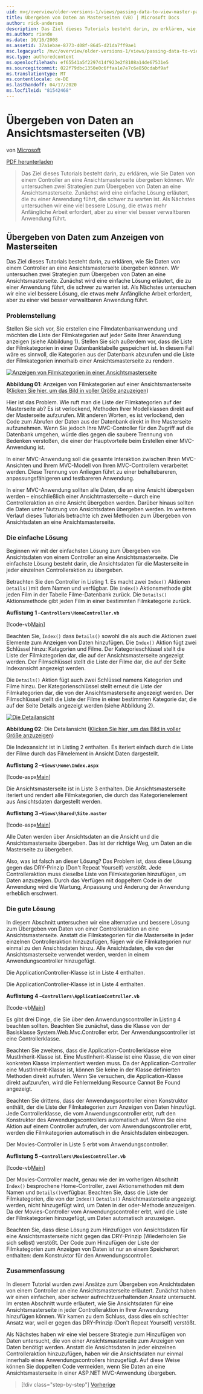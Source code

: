 ```yaml
---
uid: mvc/overview/older-versions-1/views/passing-data-to-view-master-pages-vb
title: Übergeben von Daten an Masterseiten (VB) | Microsoft Docs
author: rick-anderson
description: Das Ziel dieses Tutorials besteht darin, zu erklären, wie Sie Daten von einem Controller an eine Ansichtsmasterseite übergeben können. Wir untersuchen zwei Strategien für die Weitergabe von Daten an eine Ansicht m...
ms.author: riande
ms.date: 10/16/2008
ms.assetid: 37a1ebae-8773-408f-8645-d21da7ff9ae1
msc.legacyurl: /mvc/overview/older-versions-1/views/passing-data-to-view-master-pages-vb
msc.type: authoredcontent
ms.openlocfilehash: ef65541a5f2297414f923e2f8108a14de67531e5
ms.sourcegitcommit: 022f79dbc1350e0c6ffaa1e7e7c6e850cdabf9af
ms.translationtype: MT
ms.contentlocale: de-DE
ms.lasthandoff: 04/17/2020
ms.locfileid: "81542468"
---
```

# <a name="passing-data-to-view-master-pages-vb"></a>Übergeben von Daten an Ansichtsmasterseiten (VB)

von [Microsoft](https://github.com/microsoft)

[PDF herunterladen](https://download.microsoft.com/download/e/f/3/ef3f2ff6-7424-48f7-bdaa-180ef64c3490/ASPNET_MVC_Tutorial_13_VB.pdf)

> Das Ziel dieses Tutorials besteht darin, zu erklären, wie Sie Daten von einem Controller an eine Ansichtsmasterseite übergeben können. Wir untersuchen zwei Strategien zum Übergeben von Daten an eine Ansichtsmasterseite. Zunächst wird eine einfache Lösung erläutert, die zu einer Anwendung führt, die schwer zu warten ist. Als Nächstes untersuchen wir eine viel bessere Lösung, die etwas mehr Anfängliche Arbeit erfordert, aber zu einer viel besser verwaltbaren Anwendung führt.

## <a name="passing-data-to-view-master-pages"></a>Übergeben von Daten zum Anzeigen von Masterseiten

Das Ziel dieses Tutorials besteht darin, zu erklären, wie Sie Daten von einem Controller an eine Ansichtsmasterseite übergeben können. Wir untersuchen zwei Strategien zum Übergeben von Daten an eine Ansichtsmasterseite. Zunächst wird eine einfache Lösung erläutert, die zu einer Anwendung führt, die schwer zu warten ist. Als Nächstes untersuchen wir eine viel bessere Lösung, die etwas mehr Anfängliche Arbeit erfordert, aber zu einer viel besser verwaltbaren Anwendung führt.

### <a name="the-problem"></a>Problemstellung

Stellen Sie sich vor, Sie erstellen eine Filmdatenbankanwendung und möchten die Liste der Filmkategorien auf jeder Seite Ihrer Anwendung anzeigen (siehe Abbildung 1). Stellen Sie sich außerdem vor, dass die Liste der Filmkategorien in einer Datenbanktabelle gespeichert ist. In diesem Fall wäre es sinnvoll, die Kategorien aus der Datenbank abzurufen und die Liste der Filmkategorien innerhalb einer Ansichtsmasterseite zu rendern.

[![Anzeigen von Filmkategorien in einer Ansichtsmasterseite](passing-data-to-view-master-pages-vb/_static/image2.png)](passing-data-to-view-master-pages-vb/_static/image1.png)

**Abbildung 01**: Anzeigen von Filmkategorien auf einer Ansichtsmasterseite ([Klicken Sie hier, um das Bild in voller Größe anzuzeigen](passing-data-to-view-master-pages-vb/_static/image3.png))

Hier ist das Problem. Wie ruft man die Liste der Filmkategorien auf der Masterseite ab? Es ist verlockend, Methoden Ihrer Modellklassen direkt auf der Masterseite aufzurufen. Mit anderen Worten, es ist verlockend, den Code zum Abrufen der Daten aus der Datenbank direkt in Ihre Masterseite aufzunehmen. Wenn Sie jedoch Ihre MVC-Controller für den Zugriff auf die Datenbank umgehen, würde dies gegen die saubere Trennung von Bedenken verstoßen, die einer der Hauptvorteile beim Erstellen einer MVC-Anwendung ist.

In einer MVC-Anwendung soll die gesamte Interaktion zwischen Ihren MVC-Ansichten und Ihrem MVC-Modell von Ihren MVC-Controllern verarbeitet werden. Diese Trennung von Anliegen führt zu einer behaltebareren, anpassungsfähigeren und testbareren Anwendung.

In einer MVC-Anwendung sollten alle Daten, die an eine Ansicht übergeben werden – einschließlich einer Ansichtmasterseite – durch eine Controlleraktion an eine Ansicht übergeben werden. Darüber hinaus sollten die Daten unter Nutzung von Ansichtsdaten übergeben werden. Im weiteren Verlauf dieses Tutorials betrachte ich zwei Methoden zum Übergeben von Ansichtsdaten an eine Ansichtsmasterseite.

### <a name="the-simple-solution"></a>Die einfache Lösung

Beginnen wir mit der einfachsten Lösung zum Übergeben von Ansichtsdaten von einem Controller an eine Ansichtsmasterseite. Die einfachste Lösung besteht darin, die Ansichtsdaten für die Masterseite in jeder einzelnen Controlleraktion zu übergeben.

Betrachten Sie den Controller in Listing 1. Es macht zwei `Index()` Aktionen `Details()`mit dem Namen und verfügbar. Die `Index()` Aktionsmethode gibt jeden Film in der Tabelle Filme-Datenbank zurück. Die `Details()` Aktionsmethode gibt jeden Film in einer bestimmten Filmkategorie zurück.

**Auflistung 1 –`Controllers\HomeController.vb`**

[!code-vb[Main](passing-data-to-view-master-pages-vb/samples/sample1.vb)]

Beachten Sie, `Index()` dass `Details()` sowohl die als auch die Aktionen zwei Elemente zum Anzeigen von Daten hinzufügen. Die `Index()` Aktion fügt zwei Schlüssel hinzu: Kategorien und Filme. Der Kategorieschlüssel stellt die Liste der Filmkategorien dar, die auf der Ansichtsmasterseite angezeigt werden. Der Filmschlüssel stellt die Liste der Filme dar, die auf der Seite Indexansicht angezeigt werden.

Die `Details()` Aktion fügt auch zwei Schlüssel namens Kategorien und Filme hinzu. Der Kategorienschlüssel stellt erneut die Liste der Filmkategorien dar, die von der Ansichtsmasterseite angezeigt werden. Der Filmschlüssel stellt die Liste der Filme in einer bestimmten Kategorie dar, die auf der Seite Details angezeigt werden (siehe Abbildung 2).

[![Die Detailansicht](passing-data-to-view-master-pages-vb/_static/image5.png)](passing-data-to-view-master-pages-vb/_static/image4.png)

**Abbildung 02**: Die Detailansicht ([Klicken Sie hier, um das Bild in voller Größe anzuzeigen](passing-data-to-view-master-pages-vb/_static/image6.png))

Die Indexansicht ist in Listing 2 enthalten. Es iteriert einfach durch die Liste der Filme durch das Filmelement in Ansicht Daten dargestellt.

**Auflistung 2 –`Views\Home\Index.aspx`**

[!code-aspx[Main](passing-data-to-view-master-pages-vb/samples/sample2.aspx)]

Die Ansichtsmasterseite ist in Liste 3 enthalten. Die Ansichtsmasterseite iteriert und rendert alle Filmkategorien, die durch das Kategorienelement aus Ansichtsdaten dargestellt werden.

**Auflistung 3 –`Views\Shared\Site.master`**

[!code-aspx[Main](passing-data-to-view-master-pages-vb/samples/sample3.aspx)]

Alle Daten werden über Ansichtsdaten an die Ansicht und die Ansichtsmasterseite übergeben. Das ist der richtige Weg, um Daten an die Masterseite zu übergeben.

Also, was ist falsch an dieser Lösung? Das Problem ist, dass diese Lösung gegen das DRY-Prinzip (Don't Repeat Yourself) verstößt. Jede Controlleraktion muss dieselbe Liste von Filmkategorien hinzufügen, um Daten anzuzeigen. Durch das Verfügen mit doppeltem Code in der Anwendung wird die Wartung, Anpassung und Änderung der Anwendung erheblich erschwert.

### <a name="the-good-solution"></a>Die gute Lösung

In diesem Abschnitt untersuchen wir eine alternative und bessere Lösung zum Übergeben von Daten von einer Controlleraktion an eine Ansichtsmasterseite. Anstatt die Filmkategorien für die Masterseite in jeder einzelnen Controlleraktion hinzuzufügen, fügen wir die Filmkategorien nur einmal zu den Ansichtsdaten hinzu. Alle Ansichtsdaten, die von der Ansichtsmasterseite verwendet werden, werden in einem Anwendungscontroller hinzugefügt.

Die ApplicationController-Klasse ist in Liste 4 enthalten.

Die ApplicationController-Klasse ist in Liste 4 enthalten.

**Auflistung 4 –`Controllers\ApplicationController.vb`**

[!code-vb[Main](passing-data-to-view-master-pages-vb/samples/sample4.vb)]

Es gibt drei Dinge, die Sie über den Anwendungscontroller in Listing 4 beachten sollten. Beachten Sie zunächst, dass die Klasse von der Basisklasse System.Web.Mvc.Controller erbt. Der Anwendungscontroller ist eine Controllerklasse.

Beachten Sie zweitens, dass die Application-Controllerklasse eine MustInherit-Klasse ist. Eine MustInherit-Klasse ist eine Klasse, die von einer konkreten Klasse implementiert werden muss. Da der Application-Controller eine MustInherit-Klasse ist, können Sie keine in der Klasse definierten Methoden direkt aufrufen. Wenn Sie versuchen, die Application-Klasse direkt aufzurufen, wird die Fehlermeldung Resource Cannot Be Found angezeigt.

Beachten Sie drittens, dass der Anwendungscontroller einen Konstruktor enthält, der die Liste der Filmkategorien zum Anzeigen von Daten hinzufügt. Jede Controllerklasse, die vom Anwendungscontroller erbt, ruft den Konstruktor des Anwendungscontrollers automatisch auf. Wenn Sie eine Aktion auf einem Controller aufrufen, der vom Anwendungscontroller erbt, werden die Filmkategorien automatisch in die Ansichtsdaten einbezogen.

Der Movies-Controller in Liste 5 erbt vom Anwendungscontroller.

**Auflistung 5 –`Controllers\MoviesController.vb`**

[!code-vb[Main](passing-data-to-view-master-pages-vb/samples/sample5.vb)]

Der Movies-Controller macht, genau wie der im vorherigen Abschnitt `Index()` besprochene Home-Controller, zwei Aktionsmethoden mit dem Namen und `Details()`verfügbar. Beachten Sie, dass die Liste der Filmkategorien, die von der `Index()` `Details()` Ansichtmasterseite angezeigt werden, nicht hinzugefügt wird, um Daten in der oder-Methode anzuzeigen. Da der Movies-Controller vom Anwendungscontroller erbt, wird die Liste der Filmkategorien hinzugefügt, um Daten automatisch anzuzeigen.

Beachten Sie, dass diese Lösung zum Hinzufügen von Ansichtsdaten für eine Ansichtsmasterseite nicht gegen das DRY-Prinzip (Wiederholen Sie sich selbst) verstößt. Der Code zum Hinzufügen der Liste der Filmkategorien zum Anzeigen von Daten ist nur an einem Speicherort enthalten: dem Konstruktor für den Anwendungscontroller.

### <a name="summary"></a>Zusammenfassung

In diesem Tutorial wurden zwei Ansätze zum Übergeben von Ansichtsdaten von einem Controller an eine Ansichtsmasterseite erläutert. Zunächst haben wir einen einfachen, aber schwer aufrechtzuerhaltenden Ansatz untersucht. Im ersten Abschnitt wurde erläutert, wie Sie Ansichtsdaten für eine Ansichtsmasterseite in jeder Controlleraktion in Ihrer Anwendung hinzufügen können. Wir kamen zu dem Schluss, dass dies ein schlechter Ansatz war, weil er gegen das DRY-Prinzip (Don't Repeat Yourself) verstößt.

Als Nächstes haben wir eine viel bessere Strategie zum Hinzufügen von Daten untersucht, die von einer Ansichtsmasterseite zum Anzeigen von Daten benötigt werden. Anstatt die Ansichtsdaten in jeder einzelnen Controlleraktion hinzuzufügen, haben wir die Ansichtsdaten nur einmal innerhalb eines Anwendungscontrollers hinzugefügt. Auf diese Weise können Sie doppelten Code vermeiden, wenn Sie Daten an eine Ansichtsmasterseite in einer ASP.NET MVC-Anwendung übergeben.

> [!div class="step-by-step"]
> [Vorherige](creating-page-layouts-with-view-master-pages-vb.md)
